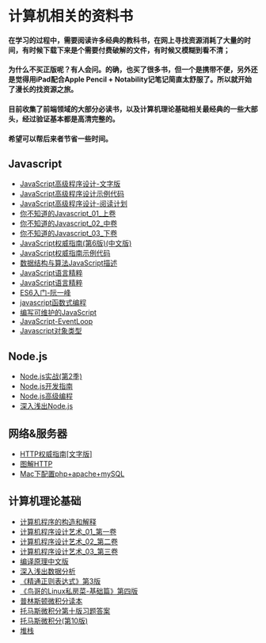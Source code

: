 # 计算机相关的资料书

#### 在学习的过程中，需要阅读许多经典的教科书，在网上寻找资源消耗了大量的时间，有时候下载下来是个需要付费破解的文件，有时候又模糊到看不清；
#### 为什么不买正版呢？有人会问。的确，也买了很多书，但一个是携带不便，另外还是觉得用iPad配合Apple Pencil + Notability记笔记简直太舒服了。所以就开始了漫长的找资源之旅。
#### 目前收集了前端领域的大部分必读书，以及计算机理论基础相关最经典的一些大部头，经过验证基本都是高清完整的。
#### 希望可以帮后来者节省一些时间。

## Javascript
 - [JavaScript高级程序设计-文字版](javascript/JavaScript高级程序设计_文字版.pdf)
 - [JavaScript高级程序设计示例代码](javascript/JavaScript高级程序设计源代码)
 - [JavaScript高级程序设计-阅读计划](javascript/js高级阅读计划-.pdf)
 - [你不知道的Javascript_01_上卷](javascript/你不知道的Javascript_01_上卷.pdf)
 - [你不知道的Javascript_02_中卷](javascript/你不知道的Javascript_02_中卷.pdf)
 - [你不知道的Javascript_03_下卷](javascript/你不知道的Javascript_03_下卷.pdf)
 - [JavaScript权威指南(第6版)(中文版)](javascript/JavaScript权威指南(第6版)(中文版).pdf)
 - [JavaScript权威指南示例代码](javascript/JavaScript权威指南源代码)
 - [数据结构与算法JavaScript描述](javascript/数据结构与算法JavaScript描述.pdf)
 - [JavaScript语言精粹](javascript/JavaScript语言精粹.pdf)
 - [JavaScript语言精粹](javascript/JavaScript语言精粹.epub)
 - [ES6入门-阮一峰](javascript/ES6阮一峰.pdf)
 - [javascript函数式编程](javascript/javascript函数式编程.pdf)
 - [编写可维护的JavaScript](javascript/编写可维护的JavaScript.pdf)
 - [JavaScript-EventLoop](javascript/JavaScript-EventLoop.pptx)
 - [Javascript对象类型](javascript/Javascript对象类型.png)

## Node.js
 - [Node.js实战(第2季)](node/Node.js实战(第2季).pdf)
 - [Node.js开发指南](node/Node.js开发指南.pdf)
 - [Node.js高级编程](node/Node.js高级编程.pdf)
 - [深入浅出Node.js](node/深入浅出Node.js.pdf)

## 网络&服务器
 - [HTTP权威指南[文字版]](网络&服务器/HTTP权威指南[文字版].pdf)
 - [图解HTTP](网络&服务器/图解HTTP.pdf)
 - [Mac下配置php+apache+mySQL](网络&服务器/Mac下配置php+apache+mySQL.png)

## 计算机理论基础
 - [计算机程序的构造和解释](计算机理论基础/计算机程序的构造和解释.pdf)
 - [计算机程序设计艺术_01_第一卷](计算机理论基础/计算机程序设计艺术_01_第一卷.pdf)
 - [计算机程序设计艺术_02_第二卷](计算机理论基础/计算机程序设计艺术_02_第二卷.pdf)
 - [计算机程序设计艺术_03_第三卷](计算机理论基础/计算机程序设计艺术_03_第三卷.pdf)
 - [编译原理中文版](计算机理论基础/编译原理中文版.pdf)
 - [深入浅出数据分析](计算机理论基础/深入浅出数据分析（美）完整中文版.pdf)
 - [《精通正则表达式》第3版](计算机理论基础/《精通正则表达式》第3版.pdf)
 - [《鸟哥的Linux私房菜-基础篇》第四版](计算机理论基础/《鸟哥的Linux私房菜-基础篇》第四版.pdf)
 - [普林斯顿微积分读本](计算机理论基础/普林斯顿微积分读本.pdf)
 - [托马斯微积分第十版习题答案](计算机理论基础/托马斯微积分第十版习题答案.pdf)
 - [托马斯微积分(第10版)](计算机理论基础/托马斯微积分(第10版).pdf)
 - [堆栈](计算机理论基础/堆栈.png)

 




